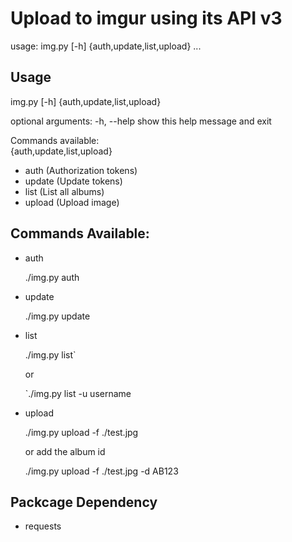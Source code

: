 # Upload to imgur using its API v3
usage: img.py [-h] {auth,update,list,upload} ...

## Usage
img.py [-h] {auth,update,list,upload}

optional arguments:
  -h, --help            show this help message and exit

Commands available: <br />
  {auth,update,list,upload}

* auth                (Authorization tokens)
* update              (Update tokens)
* list                (List all albums)
* upload              (Upload image)

## Commands Available:
* auth

	./img.py auth

* update

	./img.py update

* list

	./img.py list` 

	or 

	`./img.py list -u username

* upload

	./img.py upload -f ./test.jpg

	or add the album id 
	
	./img.py upload -f ./test.jpg -d AB123
	
## Packcage Dependency
* requests

